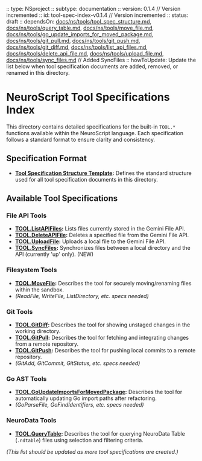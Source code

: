  :: type: NSproject
 :: subtype: documentation
 :: version: 0.1.4  // Version incremented
 :: id: tool-spec-index-v0.1.4 // Version incremented
 :: status: draft
 :: dependsOn: [docs/ns/tools/tool_spec_structure.md](./tool_spec_structure.md), [docs/ns/tools/query_table.md](./query_table.md), [docs/ns/tools/move_file.md](./move_file.md), [docs/ns/tools/go_update_imports_for_moved_package.md](./go_update_imports_for_moved_package.md), [docs/ns/tools/git_pull.md](./git_pull.md), [docs/ns/tools/git_push.md](./git_push.md), [docs/ns/tools/git_diff.md](./git_diff.md), [docs/ns/tools/list_api_files.md](./list_api_files.md), [docs/ns/tools/delete_api_file.md](./delete_api_file.md), [docs/ns/tools/upload_file.md](./upload_file.md), [docs/ns/tools/sync_files.md](./sync_files.md) // Added SyncFiles
 :: howToUpdate: Update the list below when tool specification documents are added, removed, or renamed in this directory.

 # NeuroScript Tool Specifications Index

 This directory contains detailed specifications for the built-in `TOOL.*` functions available within the NeuroScript language. Each specification follows a standard format to ensure clarity and consistency.

 ## Specification Format

 * **[Tool Specification Structure Template](./tool_spec_structure.md):** Defines the standard structure used for all tool specification documents in this directory.

 ## Available Tool Specifications

 ### File API Tools
 * **[TOOL.ListAPIFiles](./list_api_files.md):** Lists files currently stored in the Gemini File API.
 * **[TOOL.DeleteAPIFile](./delete_api_file.md):** Deletes a specified file from the Gemini File API.
 * **[TOOL.UploadFile](./upload_file.md):** Uploads a local file to the Gemini File API.
 * **[TOOL.SyncFiles](./sync_files.md):** Synchronizes files between a local directory and the API (currently 'up' only). (NEW)

 ### Filesystem Tools
 * **[TOOL.MoveFile](./move_file.md):** Describes the tool for securely moving/renaming files within the sandbox.
 * _(ReadFile, WriteFile, ListDirectory, etc. specs needed)_

 ### Git Tools
 * **[TOOL.GitDiff](./git_diff.md):** Describes the tool for showing unstaged changes in the working directory.
 * **[TOOL.GitPull](./git_pull.md):** Describes the tool for fetching and integrating changes from a remote repository.
 * **[TOOL.GitPush](./git_push.md):** Describes the tool for pushing local commits to a remote repository.
 * _(GitAdd, GitCommit, GitStatus, etc. specs needed)_

 ### Go AST Tools
 * **[TOOL.GoUpdateImportsForMovedPackage](./go_update_imports_for_moved_package.md):** Describes the tool for automatically updating Go import paths after refactoring.
 * _(GoParseFile, GoFindIdentifiers, etc. specs needed)_

 ### NeuroData Tools
 * **[TOOL.QueryTable](./query_table.md):** Describes the tool for querying NeuroData Table (`.ndtable`) files using selection and filtering criteria.

 *(This list should be updated as more tool specifications are created.)*